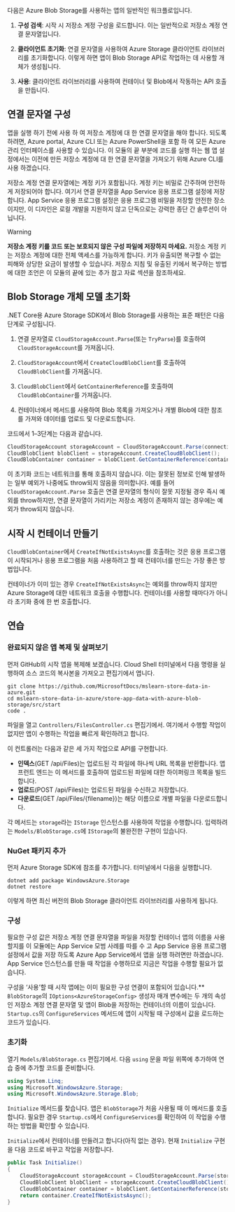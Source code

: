 다음은 Azure Blob Storage를 사용하는 앱의 일반적인 워크플로입니다.

1. **구성 검색**: 시작 시 저장소 계정 구성을 로드합니다. 이는 일반적으로 저장소 계정 연결 문자열입니다.

1. **클라이언트 초기화**: 연결 문자열을 사용하여 Azure Storage 클라이언트 라이브러리를 초기화합니다. 이렇게 하면 앱이 Blob Storage API로 작업하는 데 사용할 개체가 생성됩니다.

1. **사용**: 클라이언트 라이브러리를 사용하여 컨테이너 및 Blob에서 작동하는 API 호출을 만듭니다.

## <a name="configure-your-connection-string"></a>연결 문자열 구성

앱을 실행 하기 전에 사용 하 여 저장소 계정에 대 한 연결 문자열을 해야 합니다. 되도록 하려면, Azure portal, Azure CLI 또는 Azure PowerShell을 포함 하 여 모든 Azure 관리 인터페이스를 사용할 수 있습니다. 이 모듈의 끝 부분에 코드를 실행 하는 웹 앱 설정에서는 이전에 만든 저장소 계정에 대 한 연결 문자열을 가져오기 위해 Azure CLI를 사용 하겠습니다.

저장소 계정 연결 문자열에는 계정 키가 포함됩니다. 계정 키는 비밀로 간주하며 안전하게 저장되어야 합니다. 여기서 연결 문자열을 App Service 응용 프로그램 설정에 저장합니다. App Service 응용 프로그램 설정은 응용 프로그램 비밀을 저장할 안전한 장소이지만, 이 디자인은 로컬 개발을 지원하지 않고 단독으로는 강력한 종단 간 솔루션이 아닙니다.

> [!WARNING]
> **저장소 계정 키를 코드 또는 보호되지 않은 구성 파일에 저장하지 마세요.** 저장소 계정 키는 저장소 계정에 대한 전체 액세스를 가능하게 합니다. 키가 유출되면 복구할 수 없는 피해와 상당한 요금이 발생할 수 있습니다. 저장소 지침 및 유출된 키에서 복구하는 방법에 대한 조언은 이 모듈의 끝에 있는 추가 참고 자료 섹션을 참조하세요.

## <a name="initialize-the-blob-storage-object-model"></a>Blob Storage 개체 모델 초기화

.NET Core용 Azure Storage SDK에서 Blob Storage를 사용하는 표준 패턴은 다음 단계로 구성됩니다.

1. 연결 문자열로 `CloudStorageAccount.Parse`(또는 `TryParse`)를 호출하여 `CloudStorageAccount`를 가져옵니다.

1. `CloudStorageAccount`에서 `CreateCloudBlobClient`를 호출하여 `CloudBlobClient`를 가져옵니다.

1. `CloudBlobClient`에서 `GetContainerReference`를 호출하여 `CloudBlobContainer`를 가져옵니다.

1. 컨테이너에서 메서드를 사용하여 Blob 목록을 가져오거나 개별 Blob에 대한 참조를 가져와 데이터를 업로드 및 다운로드합니다.

코드에서 1&ndash;3단계는 다음과 같습니다.

```csharp
CloudStorageAccount storageAccount = CloudStorageAccount.Parse(connectionString); // or TryParse()
CloudBlobClient blobClient = storageAccount.CreateCloudBlobClient();
CloudBlobContainer container = blobClient.GetContainerReference(containerName);
```

이 초기화 코드는 네트워크를 통해 호출하지 않습니다. 이는 잘못된 정보로 인해 발생하는 일부 예외가 나중에도 throw되지 않음을 의미합니다. 예를 들어 `CloudStorageAccount.Parse` 호출은 연결 문자열의 형식이 잘못 지정될 경우 즉시 예외를 throw하지만, 연결 문자열이 가리키는 저장소 계정이 존재하지 않는 경우에는 예외가 throw되지 않습니다.

## <a name="create-containers-at-startup"></a>시작 시 컨테이너 만들기

`CloudBlobContainer`에서 `CreateIfNotExistsAsync`를 호출하는 것은 응용 프로그램이 시작되거나 응용 프로그램을 처음 사용하려고 할 때 컨테이너를 만드는 가장 좋은 방법입니다.

컨테이너가 이미 있는 경우 `CreateIfNotExistsAsync`는 예외를 throw하지 않지만 Azure Storage에 대한 네트워크 호출을 수행합니다. 컨테이너를 사용할 때마다가 아니라 초기화 중에 한 번 호출합니다.

## <a name="exercise"></a>연습

### <a name="clone-and-explore-the-unfinished-app"></a>완료되지 않은 앱 복제 및 살펴보기

먼저 GitHub의 시작 앱을 복제해 보겠습니다. Cloud Shell 터미널에서 다음 명령을 실행하여 소스 코드의 복사본을 가져오고 편집기에서 엽니다.

```console
git clone https://github.com/MicrosoftDocs/mslearn-store-data-in-azure.git
cd mslearn-store-data-in-azure/store-app-data-with-azure-blob-storage/src/start
code .
```

파일을 열고 `Controllers/FilesController.cs` 편집기에서. 여기에서 수행할 작업이 없지만 앱이 수행하는 작업을 빠르게 확인하려고 합니다.

이 컨트롤러는 다음과 같은 세 가지 작업으로 API를 구현합니다.

- **인덱스**(GET /api/Files)는 업로드된 각 파일에 하나씩 URL 목록을 반환합니다. 앱 프런트 엔드는 이 메서드를 호출하여 업로드된 파일에 대한 하이퍼링크 목록을 빌드합니다.
- **업로드**(POST /api/Files)는 업로드된 파일을 수신하고 저장합니다.
- **다운로드**(GET /api/Files/{filename})는 해당 이름으로 개별 파일을 다운로드합니다.

각 메서드는 `storage`라는 `IStorage` 인스턴스를 사용하여 작업을 수행합니다. 입력하려는 `Models/BlobStorage.cs`에 `IStorage`의 불완전한 구현이 있습니다.

### <a name="add-the-nuget-package"></a>NuGet 패키지 추가

먼저 Azure Storage SDK에 참조를 추가합니다. 터미널에서 다음을 실행합니다.

```console
dotnet add package WindowsAzure.Storage
dotnet restore
```

이렇게 하면 최신 버전의 Blob Storage 클라이언트 라이브러리를 사용하게 됩니다.

### <a name="configure"></a>구성

필요한 구성 값은 저장소 계정 연결 문자열을 파일을 저장할 컨테이너 앱의 이름을 사용할지를 이 모듈에는 App Service 모범 사례를 따를 수 고 App Service 응용 프로그램 설정에서 값을 저장 하도록 Azure App Service에서 앱을 실행 하려면만 하겠습니다. App Service 인스턴스를 만들 때 작업을 수행하므로 지금은 작업을 수행할 필요가 없습니다.

구성을 ‘사용’할 때 시작 앱에는 이미 필요한 구성 연결이 포함되어 있습니다.** `BlobStorage`의 `IOptions<AzureStorageConfig>` 생성자 매개 변수에는 두 개의 속성인 저장소 계정 연결 문자열 및 앱이 Blob을 저장하는 컨테이너의 이름이 있습니다. `Startup.cs`의 `ConfigureServices` 메서드에 앱이 시작될 때 구성에서 값을 로드하는 코드가 있습니다.

### <a name="initialize"></a>초기화

열기 `Models/BlobStorage.cs` 편집기에서. 다음 `using` 문을 파일 위쪽에 추가하여 연습 중에 추가할 코드를 준비합니다.

```csharp
using System.Linq;
using Microsoft.WindowsAzure.Storage;
using Microsoft.WindowsAzure.Storage.Blob;
```

`Initialize` 메서드를 찾습니다. 앱은 `BlobStorage`가 처음 사용될 때 이 메서드를 호출합니다. 필요한 경우 `Startup.cs`에서 `ConfigureServices`를 확인하여 이 작업을 수행하는 방법을 확인할 수 있습니다.

`Initialize`에서 컨테이너를 만들려고 합니다(아직 없는 경우). 현재 `Initialize` 구현을 다음 코드로 바꾸고 작업을 저장합니다.

```csharp
public Task Initialize()
{
    CloudStorageAccount storageAccount = CloudStorageAccount.Parse(storageConfig.ConnectionString);
    CloudBlobClient blobClient = storageAccount.CreateCloudBlobClient();
    CloudBlobContainer container = blobClient.GetContainerReference(storageConfig.FileContainerName);
    return container.CreateIfNotExistsAsync();
}
```